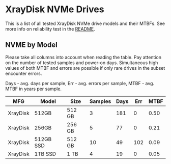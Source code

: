 XrayDisk NVMe Drives
====================

This is a list of all tested XrayDisk NVMe drive models and their MTBFs. See more
info on reliability test in the [README](https://github.com/linuxhw/SMART).

NVME by Model
------------

Please take all columns into account when reading the table. Pay attention on the
number of tested samples and power-on days. Simultaneous high values of both MTBF
and errors are possible if only rare drives in the subset encounter errors.

Days - avg. days per sample,
Err  - avg. errors per sample,
MTBF - avg. MTBF in years per sample.

| MFG       | Model              | Size   | Samples | Days  | Err   | MTBF |
|-----------|--------------------|--------|---------|-------|-------|------|
| XrayDisk  | 512GB              | 512 GB | 3       | 181   | 0     | 0.50   |
| XrayDisk  | 256GB              | 256 GB | 5       | 77    | 0     | 0.21   |
| XrayDisk  | 512GB SSD          | 512 GB | 10      | 49    | 102   | 0.09   |
| XrayDisk  | 1TB SSD            | 1 TB   | 4       | 19    | 0     | 0.05   |
